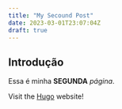 ```yaml
---
title: "My Secound Post"
date: 2023-03-01T23:07:04Z
draft: true
---
```


## Introdução

Essa é minha **SEGUNDA** *página*.

Visit the [Hugo](https://gohugo.io) website!
